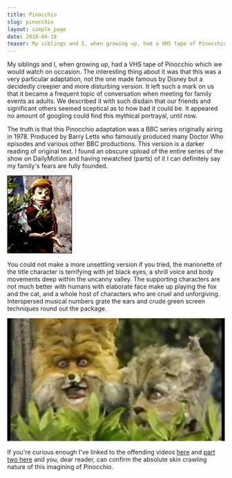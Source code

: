 ```yaml
---
title: Pinocchio
slug: pinocchio
layout: simple_page
date: 2018-04-18
teaser: My siblings and I, when growing up, had a VHS tape of Pinocchio which we would watch on occasion. The interesting thing about it was that this was a very particular adaptation, not the one made famous by Disney but a decidedly creepier and more disturbing version.
---
```


My siblings and I, when growing up, had a VHS tape of Pinocchio which we would watch on occasion. The interesting thing about it was that this was a very particular adaptation, not the one made famous by Disney but a decidedly creepier and more disturbing version. It left such a mark on us that it became a frequent topic of conversation when meeting for family events as adults. We described it with such disdain that our friends and significant others seemed sceptical as to how bad it could be. It appeared no amount of googling could find this mythical portrayal, until now.

The truth is that this Pinocchio adaptation was a BBC series originally airing in 1978. Produced by Barry Letts who famously produced many Doctor Who episodes and various other BBC productions. This version is a darker reading of original text. I found an obscure upload of the entire series of the show on DailyMotion and having rewatched (parts) of it I can definitely say my family's fears are fully founded.

![Look at this god damn nightmare](/img/pinocchio.jpg)

You could not make a more unsettling version if you tried, the marionette of the title character is terrifying with jet black eyes, a shrill voice and body movements deep within the uncanny valley. The supporting characters are not much better with humans with elaborate face make up playing the fox and the cat, and a whole host of characters who are cruel and unforgiving. Interspersed musical numbers grate the ears and crude green screen techniques round out the package.

![More nightmares](/img/pinocchio_cat_fox.jpg)

If you're curious enough I've linked to the offending videos [here](http://www.dailymotion.com/video/x16gdo4) and [part two here](http://www.dailymotion.com/video/x16hhk0) and you, dear reader, can confirm the absolute skin crawling nature of this imagining of Pinocchio.
